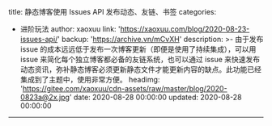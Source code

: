 title: 静态博客使用 Issues API 发布动态、友链、书签
categories:
  - 进阶玩法
author: xaoxuu
link: 'https://xaoxuu.com/blog/2020-08-23-issues-api/'
backup: 'https://archive.vn/mCvXH'
description: >-
  由于发布 issue 的成本远远低于发布一次博客更新（即便是使用了持续集成），可以用 issue 来简化每个独立博客都必备的友链系统，也可以通过 issue
  来快速发布动态资讯，弥补静态博客必须更新静态文件才能更新内容的缺点。此功能已经集成到了主题中，使用非常方便。
headimg: 'https://gitee.com/xaoxuu/cdn-assets/raw/master/blog/2020-0823a@2x.jpg'
date: 2020-08-28 00:00:00
updated: 2020-08-28 00:00:00
---
